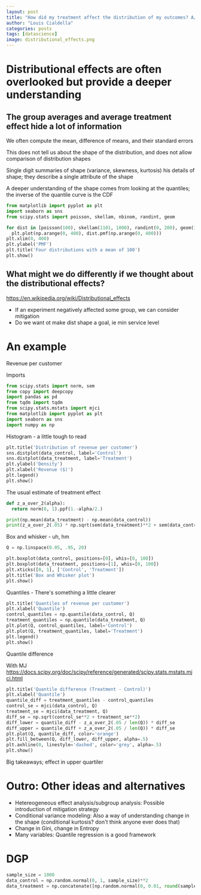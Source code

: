 ```yaml
---
layout: post
title: "How did my treatment affect the distribution of my outcomes? A/B testing with quantiles and their confidence intervals in Python"
author: "Louis Cialdella"
categories: posts
tags: [datascience]
image: distributional_effects.png
---
```


# Distributional effects are often overlooked but provide a deeper understanding

## The group averages and average treatment effect hide a lot of information

We often compute the mean, difference of means, and their standard errors

This does not tell us about the shape of the distribution, and does not allow comparison of distribution shapes

Single digit summaries of shape (variance, skewness, kurtosis) his details of shape; they describe a single attribute of the shape

A deeper understanding of the shape comes from looking at the quantiles; the inverse of the quantile curve is the CDF





```python
from matplotlib import pyplot as plt
import seaborn as sns
from scipy.stats import poisson, skellam, nbinom, randint, geom

for dist in [poisson(100), skellam(1101, 1000), randint(0, 200), geom(1./100)]:
  plt.plot(np.arange(0, 400), dist.pmf(np.arange(0, 400)))
plt.xlim(0, 400)  
plt.ylabel('PMF')
plt.title('Four distributions with a mean of 100')
plt.show()
```

## What might we do differently if we thought about the distributional effects?

https://en.wikipedia.org/wiki/Distributional_effects

* If an experiment negatively affected some group, we can consider mitigation
* Do we want ot make dist shape a goal, ie min service level

# An example

Revenue per customer

Imports

```python
from scipy.stats import norm, sem
from copy import deepcopy
import pandas as pd
from tqdm import tqdm
from scipy.stats.mstats import mjci
from matplotlib import pyplot as plt
import seaborn as sns
import numpy as np
```

Histogram - a little tough to read

```python
plt.title('Distribution of revenue per customer')
sns.distplot(data_control, label='Control')
sns.distplot(data_treatment, label='Treatment')
plt.ylabel('Density')
plt.xlabel('Revenue ($)')
plt.legend()
plt.show()
```

The usual estimate of treatment effect

```python
def z_a_over_2(alpha):
  return norm(0, 1).ppf(1.-alpha/2.)

print(np.mean(data_treatment) - np.mean(data_control))
print(z_a_over_2(.05) * np.sqrt(sem(data_treatment)**2 + sem(data_control)**2))
```

Box and whisker - uh, hm

```python
Q = np.linspace(0.05, .95, 20)

plt.boxplot(data_control, positions=[0], whis=[0, 100])
plt.boxplot(data_treatment, positions=[1], whis=[0, 100])
plt.xticks([0, 1], ['Control', 'Treatment'])
plt.title('Box and Whisker plot')
plt.show()
```

Quantiles - There's something a little clearer

```python
plt.title('Quantiles of revenue per customer')
plt.xlabel('Quantile')
control_quantiles = np.quantile(data_control, Q)
treatment_quantiles = np.quantile(data_treatment, Q)
plt.plot(Q, control_quantiles, label='Control')
plt.plot(Q, treatment_quantiles, label='Treatment')
plt.legend()
plt.show()
```

Quantile difference

With MJ https://docs.scipy.org/doc/scipy/reference/generated/scipy.stats.mstats.mjci.html

```python
plt.title('Quantile difference (Treatment - Control)')
plt.xlabel('Quantile')
quantile_diff = treatment_quantiles - control_quantiles
control_se = mjci(data_control, Q)
treatment_se = mjci(data_treatment, Q)
diff_se = np.sqrt(control_se**2 + treatment_se**2)
diff_lower = quantile_diff - z_a_over_2(.05 / len(Q)) * diff_se
diff_upper = quantile_diff + z_a_over_2(.05 / len(Q)) * diff_se
plt.plot(Q, quantile_diff, color='orange')
plt.fill_between(Q, diff_lower, diff_upper, alpha=.5)
plt.axhline(0, linestyle='dashed', color='grey', alpha=.5)
plt.show()
```

Big takeaways; effect in upper quartiler

# Outro: Other ideas and alternatives

* Hetereogeneous effect analysis/subgroup analysis: Possible introduction of mitigation strategy
* Conditional variance modeling: Also a way of understanding change in the shape (conditional kurtosis? don't think anyone ever does that)
* Change in Gini, change in Entropy
* Many variables: Quantile regression is a good framework

# DGP

```python
sample_size = 1000
data_control = np.random.normal(0, 1, sample_size)**2
data_treatment = np.concatenate([np.random.normal(0, 0.01, round(sample_size/2)), np.random.normal(0, 2, round(sample_size/2))])**2
```

